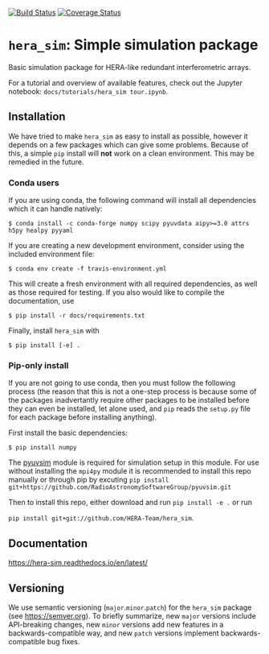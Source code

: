[![Build Status](https://travis-ci.org/HERA-Team/hera_sim.svg?branch=master)](https://travis-ci.org/HERA-Team/hera_sim)
[![Coverage Status](https://coveralls.io/repos/github/HERA-Team/hera_sim/badge.svg?branch=master)](https://coveralls.io/github/HERA-Team/hera_sim?branch=master)

# `hera_sim`: Simple simulation package


Basic simulation package for HERA-like redundant interferometric
arrays.

For a tutorial and overview of available features, check out the
Jupyter notebook: `docs/tutorials/hera_sim tour.ipynb`.

## Installation

We have tried to make `hera_sim` as easy to install as possible, however it depends
on a few packages which can give some problems. Because of this, a simple
``pip`` install will **not** work on a clean environment. This may be remedied in the
future.

### Conda users
If you are using conda, the following command will install all dependencies which it
can handle natively:

``$ conda install -c conda-forge numpy scipy pyuvdata aipy>=3.0 attrs h5py healpy pyyaml``

If you are creating a new development environment, consider using the included environment
file:

``$ conda env create -f travis-environment.yml``

This will create a fresh environment with all required dependencies, as well as those
required for testing. If you also would like to compile the documentation, use

``$ pip install -r docs/requirements.txt``

Finally, install `hera_sim` with

``$ pip install [-e] .``


### Pip-only install
If you are not going to use conda, then you must follow the following process (the reason
that this is not a one-step process is because some of the packages inadvertantly require
other packages to be installed before they can even be installed, let alone used, and ``pip``
reads the ``setup.py`` file for each package before installing anything).

First install the basic dependencies:

``$ pip install numpy``

The [pyuvsim](https://github.com/RadioAstronomySoftwareGroup/pyuvsim) module is required for simulation setup in this module. For use without installing the `mpi4py` module it is recommended to install this repo manually or through pip by excuting 
```pip install git+https://github.com/RadioAstronomySoftwareGroup/pyuvsim.git```

Then to install this repo, either download and run ``pip install -e .`` or
run

``pip install git+git://github.com/HERA-Team/hera_sim``.

## Documentation
https://hera-sim.readthedocs.io/en/latest/

## Versioning
We use semantic versioning (`major`.`minor`.`patch`) for the `hera_sim` package (see
https://semver.org). To briefly summarize, new `major` versions include API-breaking changes, new `minor` versions add new features in a backwards-compatible way, and new `patch` versions implement backwards-compatible bug fixes.
